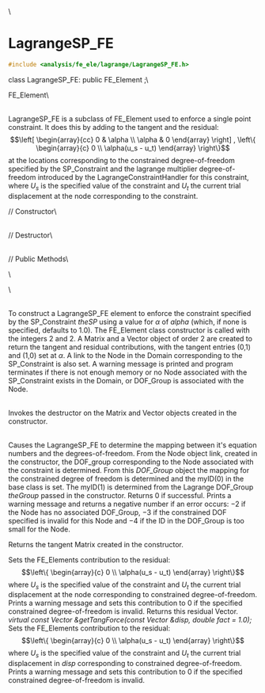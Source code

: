 \
# LagrangeSP_FE 

```cpp
#include <analysis/fe_ele/lagrange/LagrangeSP_FE.h>
```

class LagrangeSP_FE: public FE_Element ;\

FE_Element\

\
LagrangeSP_FE is a subclass of FE_Element used to enforce a single point
constraint. It does this by adding to the tangent and the residual:
$$\left[ \begin{array}{cc} 0 & \alpha \\ \alpha & 0 \end{array}
\right] ,
\left\{ \begin{array}{c} 0 \\ \alpha(u_s - u_t) \end{array} \right\}$$
at the locations corresponding to the constrained degree-of-freedom
specified by the SP_Constraint and the lagrange multiplier
degree-of-freedom introduced by the LagrangeConstraintHandler for this
constraint, where $U_s$ is the specified value of the constraint and
$U_t$ the current trial displacement at the node corresponding to the
constraint.

// Constructor\

\
// Destructor\

\
// Public Methods\

\

\

\
To construct a LagrangeSP_FE element to enforce the constraint specified
by the SP_Constraint *theSP* using a value for $\alpha$ of *alpha*
(which, if none is specified, defaults to $1.0$). The FE_Element class
constructor is called with the integers $2$ and $2$. A Matrix and a
Vector object of order $2$ are created to return the tangent and
residual contributions, with the tangent entries (0,1) and (1,0) set at
$\alpha$. A link to the Node in the Domain corresponding to the
SP_Constraint is also set. A warning message is printed and program
terminates if there is not enough memory or no Node associated with the
SP_Constraint exists in the Domain, or DOF_Group is associated with the
Node.

\
Invokes the destructor on the Matrix and Vector objects created in the
constructor.

\
Causes the LagrangeSP_FE to determine the mapping between it's equation
numbers and the degrees-of-freedom. From the Node object link, created
in the constructor, the DOF_group corresponding to the Node associated
with the constraint is determined. From this *DOF_Group* object the
mapping for the constrained degree of freedom is determined and the
myID(0) in the base class is set. The myID(1) is determined from the
Lagrange DOF_Group *theGroup* passed in the constructor. Returns $0$ if
successful. Prints a warning message and returns a negative number if an
error occurs: $-2$ if the Node has no associated DOF_Group, $-3$ if the
constrained DOF specified is invalid for this Node and $-4$ if the ID in
the DOF_Group is too small for the Node.

Returns the tangent Matrix created in the constructor.

Sets the FE_Elements contribution to the residual:
$$\left\{ \begin{array}{c} 0 \\ \alpha(u_s - u_t) \end{array} \right\}$$
where $U_s$ is the specified value of the constraint and $U_t$ the
current trial displacement at the node corresponding to constrained
degree-of-freedom. Prints a warning message and sets this contribution
to $0$ if the specified constrained degree-of-freedom is invalid.
Returns this residual Vector.
*virtual const Vector &getTangForce(const Vector &disp, double fact =
1.0);* \
Sets the FE_Elements contribution to the residual:
$$\left\{ \begin{array}{c} 0 \\ \alpha(u_s - u_t) \end{array} \right\}$$
where $U_s$ is the specified value of the constraint and $U_t$ the
current trial displacement in *disp* corresponding to constrained
degree-of-freedom. Prints a warning message and sets this contribution
to $0$ if the specified constrained degree-of-freedom is invalid.
